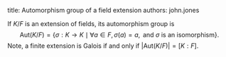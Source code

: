 title: Automorphism group of a field extension
authors:
    john.jones

If $K/F$ is an extension of fields, its automorphism group is
$$ \textrm{Aut}(K/F) = \{\sigma:K\to K\mid  \forall a\in F, \sigma(a)=a, \text{ and } \sigma \text{ is an isomorphism}\}.$$
Note, a finite extension is Galois if and only if $|\textrm{Aut}(K/F)| = [K:F]$.
